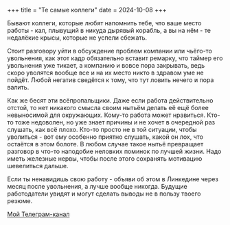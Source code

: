+++
title = "Те самые коллеги"
date = 2024-10-08
+++

Бывают коллеги, которые любят напомнить тебе, что ваше место работы - кал,
плывущий в никуда дырявый корабль, а вы на нём - те недалёкие крысы, которые не успели сбежать.

Стоит разговору уйти в обсуждение проблем компании или чьёго-то увольнения,
как этот кадр обязательно вставит ремарку, что таймер его увольнения уже тикает,
а компанию и вовсе пора закрывать, ведь скоро уволятся вообще все и на их место никто в здравом уме не пойдёт.
Любой негатив сведётся к тому, что тут ловить нечего и пора валить.

Как же бесят эти всёпропальщики. Даже если работа действительно отстой, то нет никакого смысла своим нытьём
делать её ещё более невыносимой для окружающих. Кому-то работа может нравиться. Кто-то тоже недоволен,
но уже знает причины и не хочет в очередной раз слушать, как всё плохо. Кто-то просто не в той ситуации,
чтобы уволиться - вот ему особенно приятно слушать, какой он лох, что остаётся в этом болоте.
В любом случае такое нытьё превращает разговор в что-то наподобие неловких поминок по лучшей жизни.
Надо иметь железные нервы, чтобы после этого сохранять мотивацию шевелиться дальше.

Если ты ненавидишь свою работу - объяви об этом в Линкедине через месяц после увольнения,
а лучше вообще никогда. Будущие работодатели увидят и могут сделать выводы не в пользу твоего резюме.

[Мой Телеграм-канал](https://t.me/linear_map)
